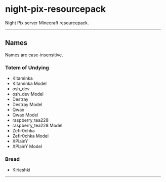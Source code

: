 # night-pix-resourcepack
Night Pix server Minecraft resourcepack.
___
## Names
Names are case-insensitive.
### Totem of Undying
- Kitaminka
- Kitaminka Model
- osh_dev
- osh_dev Model
- Destray
- Destray Model
- Qwax
- Qwax Model
- raspberry_tea228
- raspberry_tea228 Model
- Zefir0chka
- Zefir0chka Model
- XPlainY
- XPlainY Model
### Bread
- Kirieshki
___